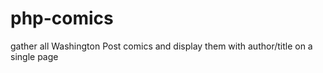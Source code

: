 php-comics
==========

gather all Washington Post comics and display them with author/title on a single page
